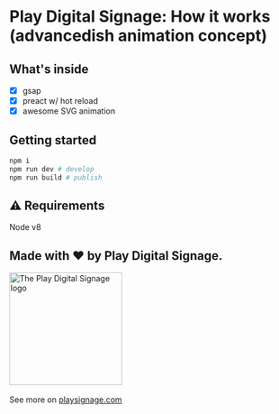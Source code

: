 # Play Digital Signage: How it works (advancedish animation concept)

## What's inside
- [x] gsap
- [x] preact w/ hot reload
- [x] awesome SVG animation

## Getting started
```bash
npm i
npm run dev # develop
npm run build # publish
```

## ⚠️ Requirements
Node v8


## Made with ❤️ by Play Digital Signage.
<a href="https://playsignage.com"><img src="https://user-images.githubusercontent.com/1515742/27834241-81a47558-60d6-11e7-9fdf-f4b2c2bcb5ab.png" alt="The Play Digital Signage logo" style="width:200px;"/></a><br/><br/>
See more on [playsignage.com](http://playsignage.com)
